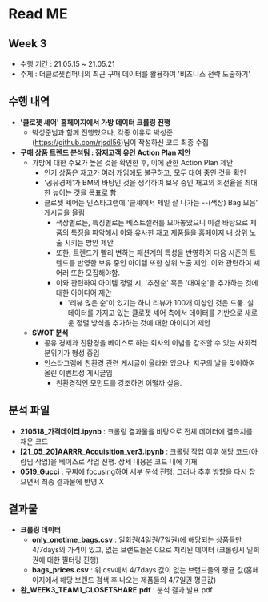 # Read ME

## Week 3
  - 수행 기간 : 21.05.15 ~ 21.05.21
  - 주제 : 더클로젯컴퍼니의 최근 구매 데이터를 활용하여 '비즈니스 전략 도출하기'

## 수행 내역
  - **'클로젯 셰어' 홈페이지에서 가방 데이터 크롤링 진행**
    - 박성준님과 함께 진행했으나, 각종 이유로 박성준(https://github.com/rjsdl56)님이 작성하신 코드 최종 수집
  - **구매 상품 트렌드 분석팀 : 잠재고객 유인 Action Plan 제안**
    - 가방에 대한 수요가 높은 것을 확인한 후, 이에 관한 Action Plan 제안
      - 인기 상품은 재고가 여러 개임에도 불구하고, 모두 대여 중인 것을 확인
      - '공유경제'가 BM의 바탕인 것을 생각하여 보유 중인 재고의 회전율을 최대한 높이는 것을 목표로 함
      - 클로젯 셰어는 인스타그램에 '클셰에서 제일 잘 나가는 --(색상) Bag 모음' 게시글을 올림
        - 색상별로든, 특징별로든 베스트셀러를 모아놓았으니 이걸 바탕으로 제품의 특징을 파악해서 이와 유사한 재고 제품들을 홈페이지 내 상위 노출 시키는 방안 제안
        - 또한, 트렌드가 빨리 변하는 패션계의 특성을 반영하여 다음 시즌의 트렌드를 반영한 보유 중인 아이템 또한 상위 노출 제안. 이와 관련하여 셰어러 또한 모집해야함.
        - 이와 관련하여 아이템 정렬 시, '추천순' 혹은 '대여순'을 추가하는 것에 대한 아이디어 제안
          - '리뷰 많은 순'이 있기는 하나 리뷰가 100개 이상인 것은 드묾. 실 데이터를 가지고 있는 클로젯 셰어 측에서 데이터를 기반으로 새로운 정렬 방식을 추가하는 것에 대한 아이디어 제안
     - **SWOT 분석**
       - 공유 경제과 친환경을 베이스로 하는 회사의 이념을 강조할 수 있는 사회적 분위기가 형성 중임
       - 인스타그램에 친환경 관련 게시글이 올라와 있으나, 지구의 날을 맞이하여 올린 이벤트성 게시글임
          - 친환경적인 모먼트를 강조하면 어떨까 싶음.
## 분석 파일
- **210518_가격데이터.ipynb** : 크롤링 결과물을 바탕으로 전체 데이터에 결측치를 채운 코드
- **[21_05_20]AARRR_Acquisition_ver3.ipynb** : 크롤링 작업 이후 해당 코드(아람님 작업)을 베이스로 작업 진행. 상세 내용은 코드 내에 기재
- **0519_Gucci** : 구찌에 focusing하여 세부 분석 진행. 그러나 추후 방향을 다시 잡으면서 최종 결과물에 반영 X


## 결과물
- **크롤링 데이터**
  - **only_onetime_bags.csv** : 일회권(4일권/7일권)에 해당되는 상품들만 4/7days의 가격이 있고, 없는 브랜드들은 0으로 처리된 데이터 (크롤링시 일회권에 대한 필터링 진행)
  - **bags_prices.csv** : 위 csv에서 4/7days 값이 없는 브랜드들의 평균 값(홈페이지에서 해당 브랜드 검색 후 나오는 제품들의 4/7일권 평균값)
- **완_WEEK3_TEAM1_CLOSETSHARE.pdf** : 분석 결과 발표 pdf
